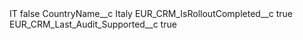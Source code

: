 <?xml version="1.0" encoding="UTF-8"?>
<CustomMetadata xmlns="http://soap.sforce.com/2006/04/metadata" xmlns:xsi="http://www.w3.org/2001/XMLSchema-instance" xmlns:xsd="http://www.w3.org/2001/XMLSchema">
    <label>IT</label>
    <protected>false</protected>
    <values>
        <field>CountryName__c</field>
        <value xsi:type="xsd:string">Italy</value>
    </values>
    <values>
        <field>EUR_CRM_IsRolloutCompleted__c</field>
        <value xsi:type="xsd:boolean">true</value>
    </values>
    <values>
        <field>EUR_CRM_Last_Audit_Supported__c</field>
        <value xsi:type="xsd:boolean">true</value>
    </values>
</CustomMetadata>
